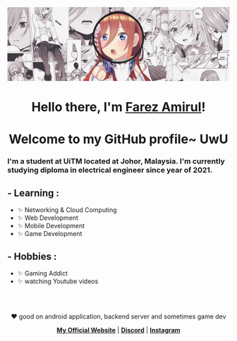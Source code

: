 <p align="center">
  <img src="banner.png" alt="frez banner"/>
</p>

<h1 align="center">Hello there, I'm <a href="">Farez Amirul</a>!</h1>
<h1 align="center">Welcome to my GitHub profile~ UwU</h1>


### I'm a student at UiTM located at Johor, Malaysia. I'm currently studying diploma in electrical engineer since year of 2021.



## - Learning :
- ✨ Networking & Cloud Computing
- ✨ Web Development
- ✨ Mobile Development
- ✨ Game Development


## - Hobbies : 
- ✨ Gaming Addict
- ✨ watching Youtube videos
</br>
</br>

<p align="center">❤ good on android application, backend server and sometimes game dev</p>

<p align="center">
  <strong><a href="#">My Official Website</a></strong> |
  <strong><a href="https://discord.gg/gSyjwfy7tc">Discord</a></strong> |
  <strong><a href="https://www.instagram.com/frez._/">Instagram</a></strong>
</p>

<!--
**edisonlee55/edisonlee55** is a ✨ _special_ ✨ repository because its `README.md` (this file) appears on your GitHub profile.

Here are some ideas to get you started:

- 🔭 I’m currently working on ...
- 🌱 I’m currently learning ...
- 👯 I’m looking to collaborate on ...
- 🤔 I’m looking for help with ...
- 💬 Ask me about ...
- 📫 How to reach me: ...
- 😄 Pronouns: ...
- ⚡ Fun fact: ...
-->
